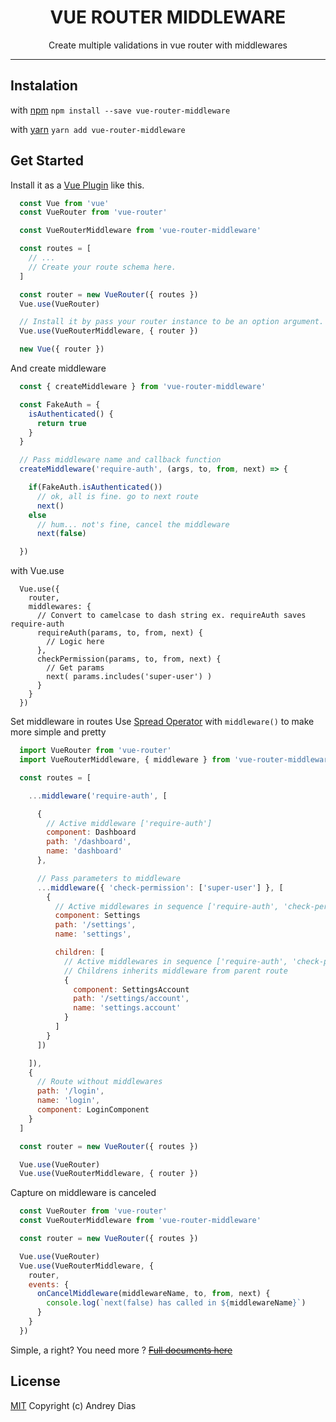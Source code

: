 <h1 align=center>VUE ROUTER MIDDLEWARE</h1>

<p align=center>Create multiple validations in vue router with middlewares</p>

------
## Instalation

with [npm](https://npmjs.com)
`npm install --save vue-router-middleware`

with [yarn](https://yarnpkg.com/)
`yarn add vue-router-middleware`


## Get Started

Install it as a [Vue Plugin](https://vuejs.org/v2/guide/plugins.html#Using-a-Plugin) like this.

```javascript
  const Vue from 'vue'
  const VueRouter from 'vue-router'

  const VueRouterMiddleware from 'vue-router-middleware'

  const routes = [
    // ...
    // Create your route schema here.
  ]

  const router = new VueRouter({ routes })
  Vue.use(VueRouter)

  // Install it by pass your router instance to be an option argument.
  Vue.use(VueRouterMiddleware, { router })

  new Vue({ router })

```

And create middleware

```javascript
  const { createMiddleware } from 'vue-router-middleware'

  const FakeAuth = {
    isAuthenticated() {
      return true
    }
  }

  // Pass middleware name and callback function
  createMiddleware('require-auth', (args, to, from, next) => {

    if(FakeAuth.isAuthenticated())
      // ok, all is fine. go to next route
      next()
    else
      // hum... not's fine, cancel the middleware
      next(false)

  })

```

with Vue.use

```
  Vue.use({
    router,
    middlewares: {
      // Convert to camelcase to dash string ex. requireAuth saves require-auth
      requireAuth(params, to, from, next) {
        // Logic here
      },
      checkPermission(params, to, from, next) {
        // Get params
        next( params.includes('super-user') )
      }
    }
  })

```

Set middleware in routes
Use [Spread Operator](https://developer.mozilla.org/en-US/docs/Web/JavaScript/Reference/Operators/Spread_operator) with ```middleware()``` to make more simple and pretty

```javascript
  import VueRouter from 'vue-router'
  import VueRouterMiddleware, { middleware } from 'vue-router-middleware'

  const routes = [

    ...middleware('require-auth', [

      {
        // Active middleware ['require-auth']
        component: Dashboard
        path: '/dashboard',
        name: 'dashboard'
      },

      // Pass parameters to middleware
      ...middleware({ 'check-permission': ['super-user'] }, [
        {
          // Active middlewares in sequence ['require-auth', 'check-permission']
          component: Settings
          path: '/settings',
          name: 'settings',

          children: [
            // Active middlewares in sequence ['require-auth', 'check-permission']
            // Childrens inherits middleware from parent route
            {
              component: SettingsAccount
              path: '/settings/account',
              name: 'settings.account'
            }
          ]
        }
      ])

    ]),
    {
      // Route without middlewares
      path: '/login',
      name: 'login',
      component: LoginComponent
    }
  ]

  const router = new VueRouter({ routes })

  Vue.use(VueRouter)
  Vue.use(VueRouterMiddleware, { router })
```

Capture on middleware is canceled

```javascript
  const VueRouter from 'vue-router'
  const VueRouterMiddleware from 'vue-router-middleware'

  const router = new VueRouter({ routes })

  Vue.use(VueRouter)
  Vue.use(VueRouterMiddleware, {
    router,
    events: {
      onCancelMiddleware(middlewareName, to, from, next) {
        console.log(`next(false) has called in ${middlewareName}`)
      }
    }
  })
```

Simple, a right?
You need more ? ~~[Full documents here](https://andreymdias.github.io/vue-router-middleware)~~

## License

[MIT](http://opensource.org/licenses/MIT)
Copyright (c) Andrey Dias

